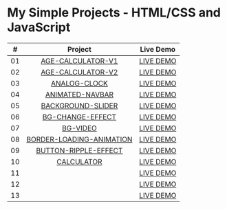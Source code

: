 # My Simple Projects - HTML/CSS and JavaScript

|  #   | Project                                                                                                                                   | Live Demo                           |
| :--: | :----------------------------------------------------------------------------------------------------------------------------------------:|:------------------------------------:
|  01  | [AGE-CALCULATOR-V1](https://github.com/DeoVindice29/MINI-PROJECTS/tree/main/AGE-CALCULATOR-V1)                                            |[LIVE DEMO](https://deovindice29.github.io/MINI-PROJECTS/AGE-CALCULATOR-V1/)                                                                                                                                    |
|  02  | [AGE-CALCULATOR-V2](https://github.com/DeoVindice29/MINI-PROJECTS/tree/main/AGE-CALCULATOR-V2)                                            |[LIVE DEMO](https://deovindice29.github.io/MINI-PROJECTS/AGE-CALCULATOR-V2/)                                                                                                                                    |
|  03  | [ANALOG-CLOCK](https://github.com/DeoVindice29/MINI-PROJECTS/tree/main/ANALOG-CLOCK)                                                      |[LIVE DEMO](https://deovindice29.github.io/MINI-PROJECTS/ANALOG-CLOCK/)                                                                                                                                            |
|  04  | [ANIMATED-NAVBAR](https://github.com/DeoVindice29/MINI-PROJECTS/tree/main/ANIMATED-NAV)                                                   |[LIVE DEMO](https://deovindice29.github.io/MINI-PROJECTS/ANIMATED-NAV/)                                                                                                                                              |
|  05  | [BACKGROUND-SLIDER](https://github.com/DeoVindice29/MINI-PROJECTS/tree/main/BACKGROUND-SLIDER)                                            |[LIVE DEMO](https://deovindice29.github.io/MINI-PROJECTS/BACKGROUND-SLIDER/)                                                                                                                       |
|  06  | [BG-CHANGE-EFFECT](https://github.com/DeoVindice29/MINI-PROJECTS/tree/main/BG-CHANGE-EFFECT)                                              |[LIVE DEMO](https://deovindice29.github.io/MINI-PROJECTS/BG-CHANGE-EFFECT/)                                                                                                                                           |
|  07  | [BG-VIDEO](https://github.com/DeoVindice29/MINI-PROJECTS/tree/main/BG-VIDEO)                                                              |[LIVE DEMO](https://deovindice29.github.io/MINI-PROJECTS/BG-VIDEO/)                                                                                                                                            |
|  08  | [BORDER-LOADING-ANIMATION](https://github.com/DeoVindice29/MINI-PROJECTS/tree/main/BORDER-LOADING-ANMATION)                               |[LIVE DEMO](https://deovindice29.github.io/MINI-PROJECTS/BORDER-LOADING-ANIMATION)                                                                                                                                 |
|  09  | [BUTTON-RIPPLE-EFFECT](https://github.com/DeoVindice29/MINI-PROJECTS/tree/main/BUTTON-RIPPLE-EFFECT)                                      |[LIVE DEMO](https://deovindice29.github.io/MINI-PROJECTS/BUTTON-RIPPLE-EFFECT/)                                                                                                                                    |
|  10  | [CALCULATOR](https://github.com/DeoVindice29/MINI-PROJECTS/tree/main/CALCULATOR)                                                          |[LIVE DEMO](https://deovindice29.github.io/MINI-PROJECTS/CALCULATOR/)                                                                                                                              |
|  11  | []()                                        |[LIVE DEMO]()                                                                                |
|  12  | []()                                        |[LIVE DEMO]()                                                                                |
|  13  | []()                                        |[LIVE DEMO]()                                                                                |
